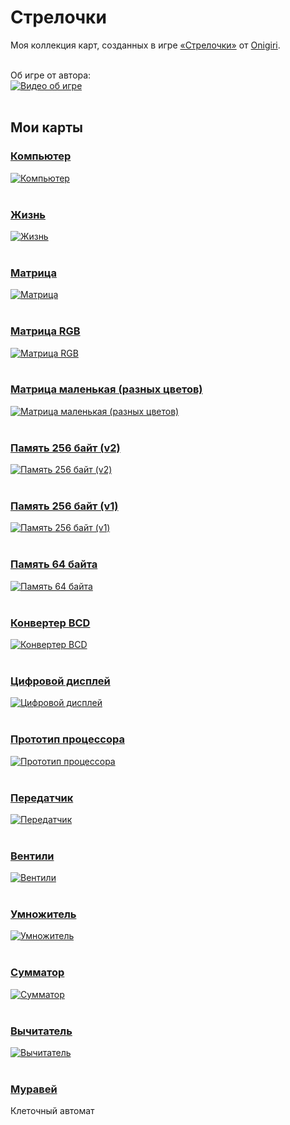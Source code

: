 ﻿# Стрелочки
Моя коллекция карт, созданных в игре [«Стрелочки»](https://logic-arrows.io/) от [Onigiri](https://github.com/ArtemOnigiri).
<br><br>

Об игре от автора:<br>
[![Видео об игре](img/youtube.png)](https://www.youtube.com/watch?v=q_ve9SsuyvU)
<br><br>

## Мои карты

### [Компьютер](./computer.md)
[![Компьютер](img/computer.png)](./computer.md)
<br><br>

### [Жизнь](https://logic-arrows.io/map-life)
[![Жизнь](img/life.png)](https://logic-arrows.io/map-life)
<br><br>

### [Матрица](https://logic-arrows.io/map-matrix)
[![Матрица](img/matrix.png)](https://logic-arrows.io/map-matrix)
<br><br>

### [Матрица RGB](https://logic-arrows.io/map-matrix-rgb)
[![Матрица RGB](img/matrix-rgb.png)](https://logic-arrows.io/map-matrix-rgb)
<br><br>

### [Матрица маленькая (разных цветов)](https://logic-arrows.io/map-CcGrVgC8)
[![Матрица маленькая (разных цветов)](img/matrix-small-red.png)](https://logic-arrows.io/map-CcGrVgC8)
<br><br>

### [Память 256 байт (v2)](https://logic-arrows.io/map-ram256)
[![Память 256 байт (v2)](img/ram256v2.png)](https://logic-arrows.io/map-ram256)
<br><br>

### [Память 256 байт (v1)](https://logic-arrows.io/map-utcKt1dM)
[![Память 256 байт (v1)](img/ram256v1.png)](https://logic-arrows.io/map-utcKt1dM)
<br><br>

### [Память 64 байта](https://logic-arrows.io/map-ram64)
[![Память 64 байта](img/ram64.png)](https://logic-arrows.io/map-ram64)
<br><br>

### [Конвертер BCD](https://logic-arrows.io/map-0TNlFXRQa6Y)
[![Конвертер BCD](img/bcd-converter.png)](https://logic-arrows.io/map-0TNlFXRQa6Y)
<br><br>

### [Цифровой дисплей](https://logic-arrows.io/map-Xhj9Pead)
[![Цифровой дисплей](img/digits.png)](https://logic-arrows.io/map-Xhj9Pead)
<br><br>

### [Прототип процессора](https://logic-arrows.io/map-kBhOopki)
[![Прототип процессора](img/cpu.png)](https://logic-arrows.io/map-kBhOopki)
<br><br>

### [Передатчик](https://logic-arrows.io/map-Io2FESYk)
[![Передатчик](img/transmitter.png)](https://logic-arrows.io/map-Io2FESYk)
<br><br>

### [Вентили](https://logic-arrows.io/map-k_R4pB1A)
[![Вентили](img/gates.png)](https://logic-arrows.io/map-k_R4pB1A)
<br><br>

### [Умножитель](https://logic-arrows.io/map-lF-KRVo4vtw)
[![Умножитель](img/multiplier.png)](https://logic-arrows.io/map-lF-KRVo4vtw)
<br><br>

### [Сумматор](https://logic-arrows.io/map-5bk8IiWhZ6Q)
[![Сумматор](img/adder.png)](https://logic-arrows.io/map-5bk8IiWhZ6Q)
<br><br>

### [Вычитатель](https://logic-arrows.io/map-GvPsAA38)
[![Вычитатель](img/subtractor.png)](https://logic-arrows.io/map-GvPsAA38)
<br><br>

### [Муравей](https://logic-arrows.io/map-um14l5Qr)
Клеточный автомат
<br><br>
